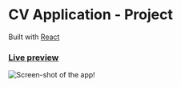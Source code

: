 # CV Application - Project

Built with [React](https://reactjs.org/)

### [Live preview](https://octavian-sn.github.io/cv-application/)

![Screen-shot of the app!](./src/assets/screen.gif)
